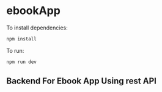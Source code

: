 # ebookApp

To install dependencies:

```bash
npm install
```

To run:

```bash
npm run dev
```

## Backend For Ebook App Using rest API
